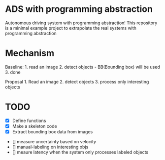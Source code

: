 # ADS with programming abstraction
Autonomous driving system with programming abstraction!
This repository is a minimal example project to extrapolate the real systems with programming abstraction

# Mechanism
Baseline:
    1. read an image
    2. detect objects
        - BB(Bounding box) will be used
    3. done

Proposal
    1. Read an image
    2. detect objects
    3. process only interesting objects


# TODO
- [x] Define functions
- [x] Make a skeleton code
- [x] Extract bounding box data from images
- [] measure uncertainty based on velocity
- [] manual-labeling on interesting objs
- [] meaure latency when the system only processes labeled objects
